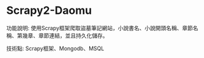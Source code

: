 # Scrapy2-Daomu
功能說明:
使用Scrapy框架爬取盜墓筆記網站，小說書名、小說開頭名稱、章節名稱、第幾章、章節連結，並且持久化儲存。

技術點:
Scrapy框架、Mongodb、MSQL


